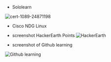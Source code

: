 * Sololearn

![cert-1089-24871198](https://user-images.githubusercontent.com/98865009/153264514-118798db-2fbb-4675-a13d-04477471c6db.jpg)

* Cisco NDG Linux


* screenshot HackerEarth Points 
![HackerEarth](https://user-images.githubusercontent.com/98865009/153261705-022bc73a-c2df-4f23-a994-cc1598c37010.png)

* screenshot of Github learning 

![Github learning](https://user-images.githubusercontent.com/98865009/153261955-aec105db-f71b-4122-b161-8b77f9e8a713.jpeg)
